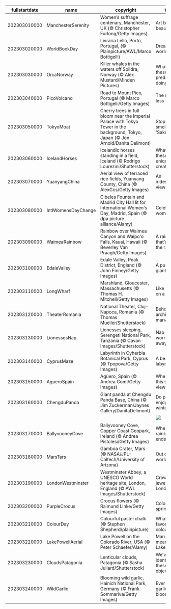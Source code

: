 |fullstartdate|name|copyright|title|image|
|--|--|--|--|--|
202303010000|ManchesterSerenity|Women’s suffrage centenary, Manchester, UK (© Christopher Furlong/Getty Images)|Art beyond beauty|![](/en-GB/2023/03/202303010000ManchesterSerenity.jpg)|
202303020000|WorldBookDay|Livraria Lello, Porto, Portugal, (© Plainpicture/AWL/Marco Bottigelli)|Dream world|![](/en-GB/2023/03/202303020000WorldBookDay.jpg)|
202303030000|OrcaNorway|Killer whales in the waters off Spildra, Norway (© Alex Mustard/Minden Pictures)|What are these predators doing?|![](/en-GB/2023/03/202303030000OrcaNorway.jpg)|
202303040000|PicoVolcano|Road to Mount Pico, Portugal (© Marco Bottigelli/Getty Images)|The road less taken?|![](/en-GB/2023/03/202303040000PicoVolcano.jpg)|
202303050000|TokyoMoat|Cherry trees in full bloom near the Imperial Palace with Tokyo Tower in the background, Tokyo, Japan (© Jon Arnold/Danita Delimont)|Stop and smell the 'Sakura|![](/en-GB/2023/03/202303050000TokyoMoat.jpg)|
202303060000|IcelandHorses|Icelandic horses standing in a field, Iceland (© Rodrigo Lourezini/Shutterstock)|What are these unique creatures?|![](/en-GB/2023/03/202303060000IcelandHorses.jpg)|
202303070000|YuanyangChina|Aerial view of terraced rice fields, Yuanyang County, China (© AlexGcs/Getty Images)|An iridescent view|![](/en-GB/2023/03/202303070000YuanyangChina.jpg)|
202303080000|IntlWomensDayChange|Cibeles Fountain and Madrid City Hall lit for International Women's Day, Madrid, Spain (© dpa picture alliance/Alamy)|Celebrating women|![](/en-GB/2023/03/202303080000IntlWomensDayChange.jpg)|
202303090000|WaimeaRainbow|Rainbow over Waimea Canyon and Waipo'o Falls, Kauai, Hawaii (© Beverley Van Praagh/Getty Images)|A rainbow that’s worth the rainfall|![](/en-GB/2023/03/202303090000WaimeaRainbow.jpg)|
202303100000|EdaleValley|Edale Valley, Peak District, England (© John Finney/Getty Images)|A puzzle for giants|![](/en-GB/2023/03/202303100000EdaleValley.jpg)|
202303110000|LongWharf|Marshland, Gloucester, Massachusetts (© Thomas H. Mitchell/Getty Images)|Like paint on a canvas|![](/en-GB/2023/03/202303110000LongWharf.jpg)|
202303120000|TheaterRomania|National Theater, Cluj-Napoca, Romania (© Thomas Mueller/Shutterstock)|Behold the architectural marvel|![](/en-GB/2023/03/202303120000TheaterRomania.jpg)|
202303130000|LionessesNap|Lionesses sleeping, Serengeti National Park, Tanzania (© Cavan Images/Shutterstock)|Nap your worries away|![](/en-GB/2023/03/202303130000LionessesNap.jpg)|
202303140000|CyprusMaze|Labyrinth in Cyherbia Botanical Park, Cyprus (© Tpopova/Getty Images)|A beautiful labyrinth|![](/en-GB/2023/03/202303140000CyprusMaze.jpg)|
202303150000|AgueroSpain|Agüero, Spain (© Andrea Comi/Getty Images)|Where is this scenic view?|![](/en-GB/2023/03/202303150000AgueroSpain.jpg)|
202303160000|ChengduPanda|Giant panda at Chengdu Panda Base, China (© Jim Zuckerman/Jaynes Gallery/DanitaDelimont)|Do pandas enjoy winter?|![](/en-GB/2023/03/202303160000ChengduPanda.jpg)|
||||![](/en-GB/2023/03/.jpg)|
202303170000|BallyvooneyCove|Ballyvooney Cove, Copper Coast Geopark, Ireland (© Andrea Pistolesi/Getty Images)|Where the rainbow ends|![](/en-GB/2023/03/202303170000BallyvooneyCove.jpg)|
202303180000|MarsTars|Gamboa Crater, Mars (© NASA/JPL-Caltech/University of Arizona)|Out of this world|![](/en-GB/2023/03/202303180000MarsTars.jpg)|
202303190000|LondonWestminster|Westminster Abbey, a UNESCO World heritage site, London, England (© AWL Images/Shutterstock)|Crowning jewel of London|![](/en-GB/2023/03/202303190000LondonWestminster.jpg)|
202303200000|PurpleCrocus|Crocus flowers (© Raimund Linke/Getty Images)|Colors of spring|![](/en-GB/2023/03/202303200000PurpleCrocus.jpg)|
202303210000|ColourDay|Colourful pastel chalk (© Stephen Shepherd/plainpicture)|What’s your favorite colour?|![](/en-GB/2023/03/202303210000ColourDay.jpg)|
202303220000|LakePowellAerial|Lake Powell on the Colorado River, USA (© Peter Schaefer/Alamy)|Man-made, meandering Lake Powell|![](/en-GB/2023/03/202303220000LakePowellAerial.jpg)|
202303230000|CloudsPatagonia|Lenticular clouds, Patagonia (© Sasha Juliard/Shutterstock)|We’ve identified these ‘flying objects’|![](/en-GB/2023/03/202303230000CloudsPatagonia.jpg)|
202303240000|WildGarlic|Blooming wild garlic, Hainich National Park, Germany (© Frank Sommariva/Getty Images)|Ever seen garlic bloom?|![](/en-GB/2023/03/202303240000WildGarlic.jpg)|
